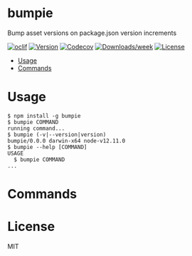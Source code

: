 bumpie
======

Bump asset versions on package.json version increments

[![oclif](https://img.shields.io/badge/cli-oclif-brightgreen.svg)](https://oclif.io)
[![Version](https://img.shields.io/npm/v/bumpie.svg)](https://npmjs.org/package/bumpie)
[![Codecov](https://codecov.io/gh/jsaari97/bumpie/branch/master/graph/badge.svg)](https://codecov.io/gh/jsaari97/bumpie)
[![Downloads/week](https://img.shields.io/npm/dw/bumpie.svg)](https://npmjs.org/package/bumpie)
[![License](https://img.shields.io/npm/l/bumpie.svg)](https://github.com/jsaari97/bumpie/blob/master/package.json)

<!-- toc -->
* [Usage](#usage)
* [Commands](#commands)
<!-- tocstop -->
# Usage
<!-- usage -->
```sh-session
$ npm install -g bumpie
$ bumpie COMMAND
running command...
$ bumpie (-v|--version|version)
bumpie/0.0.0 darwin-x64 node-v12.11.0
$ bumpie --help [COMMAND]
USAGE
  $ bumpie COMMAND
...
```
<!-- usagestop -->
# Commands
<!-- commands -->

<!-- commandsstop -->

# License

MIT
